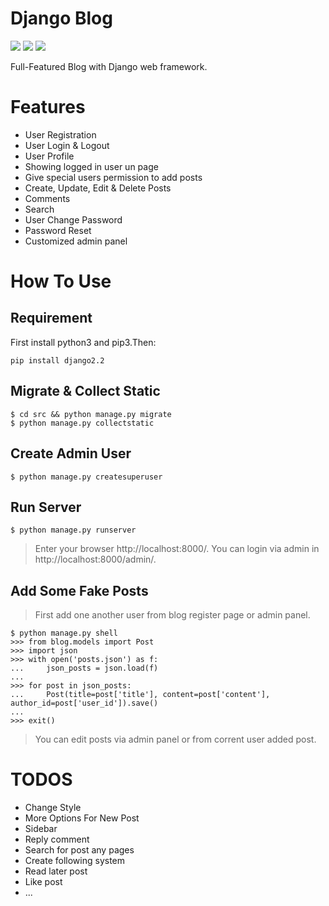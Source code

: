 # Django Blog
[![](https://img.shields.io/pypi/pyversions/Django.svg)](https://python.org/downloads/)
[![](https://img.shields.io/badge/django-2.0%20%7C%202.1%20%7C%202.2-success.svg)](https://djangoproject.com/)
[![](https://img.shields.io/apm/l/vim-mode.svg)](https://choosealicense.com/licenses/mit/)

Full-Featured Blog with Django web framework. 

Features 
=
- User Registration
- User Login & Logout
- User Profile
- Showing logged in user un page
- Give special users permission to add posts
- Create, Update, Edit & Delete Posts
- Comments
- Search
- User Change Password
- Password Reset
- Customized admin panel

How To Use
=
## Requirement

First install python3 and pip3.Then:

```
pip install django2.2
```

## Migrate & Collect Static
```
$ cd src && python manage.py migrate
$ python manage.py collectstatic
```
## Create Admin User
```
$ python manage.py createsuperuser
```
## Run Server
```
$ python manage.py runserver
```
> Enter your browser http://localhost:8000/. You can login via admin in http://localhost:8000/admin/.

## Add Some Fake Posts
> First add one another user from blog register page or admin panel.
```
$ python manage.py shell
>>> from blog.models import Post
>>> import json
>>> with open('posts.json') as f:
...     json_posts = json.load(f)
...
>>> for post in json_posts:
...     Post(title=post['title'], content=post['content'], author_id=post['user_id']).save()
...
>>> exit()
```
> You can edit posts via admin panel or from corrent user added post.

TODOS
=
- Change Style
- More Options For New Post
- Sidebar
- Reply comment
- Search for post any pages
- Create following system
- Read later post
- Like post
- ...
